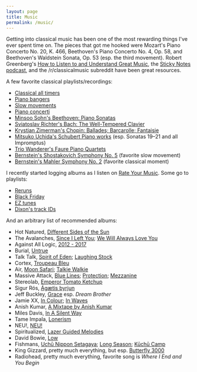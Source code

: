 ```yaml
---
layout: page
title: Music
permalink: /music/
---
```


Getting into classical music has been one of the most rewarding things I've ever spent time on. The pieces that got me hooked were Mozart's Piano Concerto No. 20, K. 466, Beethoven's Piano Concerto No. 4, Op. 58, and Beethoven's Waldstein Sonata, Op. 53 (esp. the third movement). Robert Greenberg's [How to Listen to and Understand Great Music](https://www.audible.com/pd/How-to-Listen-to-and-Understand-Great-Music-3rd-Edition-Audiobook/B00DDVQIM2), the [Sticky Notes podcast](https://stickynotespodcast.libsyn.com/), and the /r/classicalmusic subreddit have been great resources.

A few favorite classical playlists/recordings:

* [Classical all timers](https://open.spotify.com/playlist/1eYD5BUaapMfNGDoEiPDXO?si=64f367b30a42468a)
* [Piano bangers](https://open.spotify.com/playlist/6kURKdivewP2JlCzUJOZGX?si=b01ab0153d12430c)
* [Slow movements](https://open.spotify.com/playlist/3XU09g8N8cbWzFIgqJdkeL?si=a5b387a7369e4fff)
* [Piano concerti](https://open.spotify.com/playlist/20Y6NRhIlhNEFNBzeN2u6R?si=5e127130c5634a26)
* [Minsoo Sohn's Beethoven: Piano Sonatas](https://open.spotify.com/album/5xZS63vJBpsPbIOi0Hvlc4?si=l3jK3PPSTrOYbiLUCDtd3A)
* [Sviatoslav Richter's Bach: The Well-Tempered Clavier](https://open.spotify.com/album/3PWhuYij6e99npMTjTZm2C?si=MHIAyTRSRE6GK8L4CVrBYQ)
* [Krystian Zimerman's Chopin: Ballades; Barcarolle; Fantaisie](https://open.spotify.com/album/5c9v5oU43Oo22MSG8EKFp2?si=cdlEH6dzTFmXO4Pjjd0k9Q)
* [Mitsuko Uchida's Schubert Piano works](https://open.spotify.com/album/6WyrofdS0VcQwalzvy9VIA?si=WtCPvO4TTf2JivIS8fUQwQ) (esp. Sonatas 19–21 and all Impromptus)
* [Trio Wanderer's Faure Piano Quartets](https://open.spotify.com/album/2m2n7PDLAVkmQ9xzWknyQG?si=Ab_DpDmBSpSGcHpnU3wbsQ)
* [Bernstein's Shostakovich Symphony No. 5](https://open.spotify.com/album/00d6wTUJHGsrxPmbETXGWm?si=f-UFDomRQQioiBIKITcyCA) (favorite slow movement)
* [Bernstein's Mahler Symphony No. 2](https://open.spotify.com/album/6DCPK81jYJdzAuCmMglh6x?si=dKXnutP0T1ehLX3d9IVqEg) (favorite classical moment)

I recently started logging albums as I listen on [Rate Your Music](https://rateyourmusic.com/collection/dnsz/ss.rd). Some go to playlists:

* [Reruns](https://open.spotify.com/playlist/1aBExd90ioxHqzRrfs4Dhr?si=09ff1a7fe5ac4099)
* [Black Friday](https://open.spotify.com/playlist/7qBWDMAKsbP9sitdpWBzeE?si=68cb17dc83094e20)
* [EZ tunes](https://open.spotify.com/playlist/3RrtgMpUXX7FK67VDhUNqr?si=cdcdf07474a7408d)
* [Dixon's track IDs](https://open.spotify.com/playlist/37i9dQZF1DWZMAcZLI8XCI?si=9e0600ef50ad4e90)

And an arbitrary list of recommended albums:

* Hot Natured, [Different Sides of the Sun](https://open.spotify.com/album/5w2vOtzeCbWhxcrHTzkwO6?si=dGUh-M_LRGGieFdrpSUjiw)
* The Avalanches, [Since I Left You](https://open.spotify.com/album/0YtYaaO0aipyeQl0xhAWTO?si=_xsm0mSsQKmtAroQu_hb_A); [We Will Always Love You](https://open.spotify.com/album/755yBlrk0Sz8tIgMMTgyr1?si=Z1Ueu7FuQh2zqGZzhpOyBQ)
* Against All Logic, [2012 - 2017](https://open.spotify.com/album/6L2xSRFqrdj9zBwh2cM0TF?si=ZW7IwG81S3yz5PnFl_DlFQ)
* Burial, [Untrue](https://open.spotify.com/album/1iRPiEYHIX2zpF8lkW54SK?si=RE1loMcIRaOV0AuNiebitw)
* Talk Talk, [Spirit of Eden](https://open.spotify.com/album/4YXo7p7aubyVIbNLoVlBp9?si=xZH9xP2nRMe8bhPFoUaRlA); [Laughing Stock](https://open.spotify.com/album/3NEa40lY9rNpSIALSIKn79?si=lBuW4khnSCegBw-oSMZD5g)
* Cortex, [Troupeau Bleu](https://open.spotify.com/album/74DOWHisu2jlFvPid9YTGB?si=lKec-6d_S0GOyFTpN_urKQ)
* Air, [Moon Safari](https://open.spotify.com/album/206GTDefY2qRMQxYXmfb0a?si=Wxu3kAMFTl2SnQhi1Cq3Ig); [Talkie Walkie](https://open.spotify.com/album/0hQOqvZv1nQvPiBjzyn363?si=26DFw_sTTr2pk_lyDU2NDQ)
* Massive Attack, [Blue Lines](https://open.spotify.com/album/5mAPk4qeNqVLtNydaWbWlf?si=zruaxO47Sk6bYadd87SyjA); [Protection](https://open.spotify.com/album/5CnZjFfPDmxOX7KnWLLqpC?si=C88swgIUReKUGpykIwa0Vg); [Mezzanine](https://open.spotify.com/album/49MNmJhZQewjt06rpwp6QR?si=g2lupl1yT0O0kF4usn3BuQ)
* Stereolab, [Emperor Tomato Ketchup](https://open.spotify.com/album/0haIl1ZqGy5akbazF8nxLs?si=MclISGSAT5uxiVhoVxukKQ)
* Sigur Rós, [Ágætis byrjun](https://open.spotify.com/album/1DMMv1Kmoli3Y9fVEZDUVC?si=5FAcYK-HQYm_Qu65GbYL9Q)
* Jeff Buckley, [Grace](https://open.spotify.com/album/7yQtjAjhtNi76KRu05XWFS?si=o24VwKSTR0GmP9tvD9fD2w) esp. _Dream Brother_
* Jamie XX, [In Colour](https://open.spotify.com/album/04Duapg2mNlVykd895xcfZ?si=7hBtvLdWQ6-mXVZNHJSn-Q); [In Waves](https://open.spotify.com/album/57MSBg5pBQZH5bfLVDmeuP?si=abvrdZBoSYSEYUw8zQcpxQ)
* Anish Kumar, [A Mixtape by Anish Kumar](https://open.spotify.com/album/2FKcfRXY5LYv0pALiLRh3g?si=ZvaCg58ySAuO9HvGMWJz_g)
* Miles Davis, [In A Silent Way](https://open.spotify.com/album/0Hs3BomCdwIWRhgT57x22T?si=aqQ7Dtb6TuiccnYNo3pRDg)
* Tame Impala, [Lonerism](https://open.spotify.com/album/3C2MFZ2iHotUQOSBzdSvM7?si=sIgwmICLQRSovn0_98BF_Q)
* NEU!, [NEU!](https://open.spotify.com/album/1aKOQpS6TrGd3wTQooaIBH?si=8l1bgrz8SeqerE_oEb47Yw)
* Spiritualized, [Lazer Guided Melodies](https://open.spotify.com/album/0kfT6lwFmXyepSvoItP4sa?si=L3fGsVBrQtOLA3hqaaCJKw)
* David Bowie, [Low](https://open.spotify.com/album/2de6LD7eOW8zrlorbS28na?si=XGLbYyrOTsiPUOUtHKa03g)
* Fishmans, [Uchū Nippon Setagaya](https://open.spotify.com/album/0hUfv1cSXNaBZ6dHKGluEy?si=SZ0qUyEjTkC4IBDfatPOeA); [Long Season](https://open.spotify.com/album/4EX1fAypgQC9wDjGI5QzbZ?si=GUQVQ6VfT_mW8oIxpwlN8w); [Kūchū Camp](https://open.spotify.com/album/7GOdEIOvr41lvxDK7bvPrI?si=tRKh8yqcTieOFcBmyHujIA)
* King Gizzard, pretty much everything, but esp. [Butterfly 3000](https://open.spotify.com/album/2I0LPpmyvAwnXvCuBf3Pcy?si=HfyH44oHSlGPEjKE_5INJg)
* Radiohead, pretty much everything, favorite song is _Where I End and You Begin_
